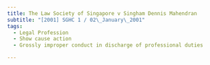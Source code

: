 ```yaml
---
title: The Law Society of Singapore v Singham Dennis Mahendran 
subtitle: "[2001] SGHC 1 / 02\_January\_2001"
tags:
  - Legal Profession
  - Show cause action
  - Grossly improper conduct in discharge of professional duties

---
```


